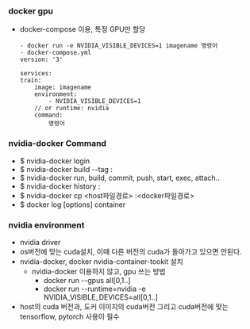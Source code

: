### docker gpu
- docker-compose 이용, 특정 GPU만 할당
    ```
    - docker run -e NVIDIA_VISIBLE_DEVICES=1 imagename 명령어
    - docker-compose.yml
    version: '3'

    ```
    ```
    services:
    train:
        image: imagename
        environment:
            - NVIDIA_VISIBLE_DEVICES=1
        // or runtime: nvidia
        command:
            명령어
    ```


### nvidia-docker Command
- $ nvidia-docker login
- $ nvidia-docker build --tag <imagename>:<tagname>
- $ nvidia-docker run, build, commit, push, start, exec, attach..
- $ nvidia-docker history <imagename>:<tagname>
- $ nvidia-docker cp <host파일경로> <containername>:<docker파일경로>
- $ docker log [options] container

### nvidia environment
- nvidia driver
- os버전에 맞는 cuda설치, 이때 다른 버전의 cuda가 돌아가고 있으면 안된다.
- nvidia-docker, docker nvidia-container-tookit 설치
    - nvidia-docker 이용하지 않고, gpu 쓰는 방법
        - docker run --gpus all[0,1..]
        - docker run --runtime=nvidia -e NVIDIA_VISIBLE_DEVICES=all[0,1..]
- host의 cuda 버전과, 도커 이미지의 cuda버전 그리고 cuda버전에 맞는 tensorflow, pytorch 사용이 필수